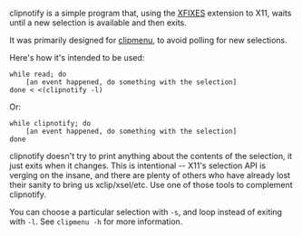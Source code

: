 clipnotify is a simple program that, using the
[XFIXES](https://cgit.freedesktop.org/xorg/proto/fixesproto/plain/fixesproto.txt)
extension to X11, waits until a new selection is available and then exits.

It was primarily designed for [clipmenu](https://github.com/cdown/clipmenu), to
avoid polling for new selections.

Here's how it's intended to be used:

    while read; do
        [an event happened, do something with the selection]
    done < <(clipnotify -l)

Or:

    while clipnotify; do
        [an event happened, do something with the selection]
    done

clipnotify doesn't try to print anything about the contents of the selection,
it just exits when it changes. This is intentional -- X11's selection API is
verging on the insane, and there are plenty of others who have already lost
their sanity to bring us xclip/xsel/etc. Use one of those tools to complement
clipnotify.

You can choose a particular selection with `-s`, and loop instead of exiting
with `-l`. See `clipmenu -h` for more information.
